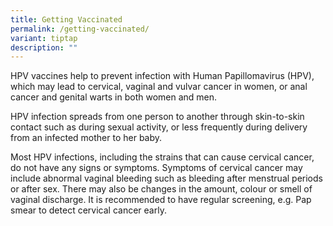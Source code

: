 ```yaml
---
title: Getting Vaccinated
permalink: /getting-vaccinated/
variant: tiptap
description: ""
---
```

<p>HPV vaccines help to prevent infection with Human Papillomavirus (HPV),
which may lead to cervical, vaginal and vulvar cancer in women, or anal
cancer and genital warts in both women and men.</p>
<p>HPV infection spreads from one person to another through skin-to-skin
contact such as during sexual activity, or less frequently during delivery
from an infected mother to her baby.</p>
<p>Most HPV infections, including the strains that can cause cervical cancer,
do not have any signs or symptoms. Symptoms of cervical cancer may include
abnormal vaginal bleeding such as bleeding after menstrual periods or after
sex. There may also be changes in the amount, colour or smell of vaginal
discharge. It is recommended to have regular screening, e.g. Pap smear
to detect cervical cancer early.</p>